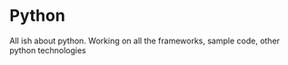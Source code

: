# Python
All ish about python.
Working on all the frameworks, sample code, other python technologies
